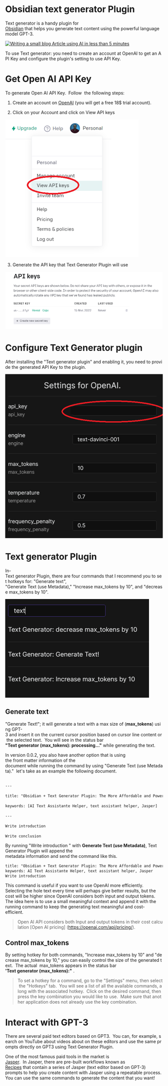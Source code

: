 # Obsidian text generator Plugin 

Text generator is a handy plugin for [Obsidian](https://obsidian.md) that helps you generate text content using the powerful language model GPT-3. 

[![Writing a small blog Article using AI in less than 5 minutes](https://img.youtube.com/vi/Z9Z25lBL1Kw/0.jpg)](https://www.youtube.com/watch?v=Z9Z25lBL1Kw)

To use Text generator: you need to create an account at OpenAI to get an API Key and configure the plugin's setting to use API Key. 

  

# Get Open AI API Key

To generate Open AI API Key.  Follow  the following steps: 

  

1. Create an account on [OpenAI](https://beta.openai.com/signup) (you will get a free 18$ trial account). 

2. Click on your Account and click on View API keys

  

![](./images/20220227121447.png)

  

3. Generate the API key that Text Generator Plugin will use

  

![](./images/20220227121545.png)

  
  

# Configure Text Generator plugin

After installing the "Text generator plugin" and enabling it, you need to provide the generated API Key to the plugin. 

  

![](./images/20220227122219.png)

  

# Text generator Plugin

  
  

In-Text generator Plugin, there are four commands that I recommend you to set hotkeys for: "Generate text", "Generate Text (use Metadata)," "Increase max_tokens by 10", and "decrease max_tokens by 10".

  

![](./images/20220227122749.png)

  

## Generate text

 "Generate Text!"; it will generate a text with a max size of (**max_tokens**) using GPT-3 and insert it on the current cursor position based on cursor line content or the selected text.  You will see in the status bar **"Text generator (max_tokens): processing..."** while generating the text.
 
 In version 0.0.2, you also have another option that is using the front matter information of the document while running the command by using "Generate Text (use Metadata)." 
 let's take as an example the following document.

```

---

title: "Obsidian + Text Generator Plugin: The More Affordable and Powerful AI Text Assistante Helper"

keywords: [AI Text Assistante Helper, text assistant helper, Jasper]

---

Write introduction 

Write conclusion 

``` 


By running "Write introduction " with **Generate Text (use Metadata)**, Text Generator Plugin will append the metadata information and send the command like this.

```
title: "Obsidian + Text Generator Plugin: The More Affordable and Powerful AI Text Assistante Helper"
keywords: AI Text Assistante Helper, text assistant helper, Jasper
Write introduction
```

This command is useful if you want to use OpenAI more efficiently. Selecting the hole text every time will perhaps give better results, but the cost will be higher since OpenAI considers both input and output tokens. The idea here is to use a small meaningful context and append it with the running command to keep the generating text meaningful and cost-efficient.

> Open AI API considers both Input and output tokens in their cost calculation [Open AI pricing] (https://openai.com/api/pricing/).

## Control max_tokens

By setting hotkey for both commands, "Increase max_tokens by 10" and "decrease max_tokens by 10," you can easily control the size of the generated text.  The actual  max_tokens appears in the status bar **'Text generator (max_tokens):"** .


> To set a hotkey for a command, go to the "Settings" menu, then select the "Hotkeys" tab.  You will see a list of all the available commands, along with the associated hotkey.  Click on the desired command, then press the key combination you would like to use.  Make sure that another application does not already use the key combination.


# Interact with GPT-3 

There are several paid text editors based on GPT3.  You can, for example, search on YouTube about videos about on these editors and use the same prompts directly on GPT3 using Text Generator Plugin. 

One of the most famous paid tools in the market is [Jasper](https://jasper.ai?special=qHt_szZ).  In Jasper, there are pre-built workflows known as [Recipes](./recipes.md) that contain a series of Jasper (text editor based on GPT-3) prompts to help you create content with Jasper using a repeatable process. You can use the same commands to generate the content that you want!
